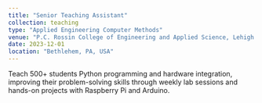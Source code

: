 ```yaml
---
title: "Senior Teaching Assistant"
collection: teaching
type: "Applied Engineering Computer Methods"
venue: "P.C. Rossin College of Engineering and Applied Science, Lehigh University"
date: 2023-12-01
location: "Bethlehem, PA, USA"
---
```


Teach 500+ students Python programming and hardware integration, improving their problem-solving skills through weekly lab sessions and hands-on projects with Raspberry Pi and Arduino.


